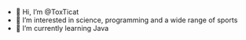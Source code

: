 - 👋 Hi, I’m @ToxTicat
- 👀 I’m interested in science, programming and a wide range of sports
- 🌱 I’m currently learning Java

<!---
ToxTicat/ToxTicat is a ✨ special ✨ repository because its `README.md` (this file) appears on your GitHub profile.
You can click the Preview link to take a look at your changes.
--->
